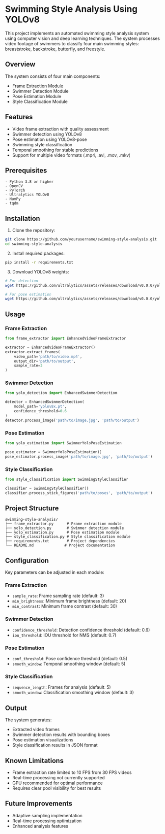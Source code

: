 # Swimming Style Analysis Using YOLOv8

This project implements an automated swimming style analysis system using computer vision and deep learning techniques. The system processes video footage of swimmers to classify four main swimming styles: breaststroke, backstroke, butterfly, and freestyle.

## Overview

The system consists of four main components:
- Frame Extraction Module
- Swimmer Detection Module
- Pose Estimation Module
- Style Classification Module

## Features

- Video frame extraction with quality assessment
- Swimmer detection using YOLOv8
- Pose estimation using YOLOv8-pose
- Swimming style classification
- Temporal smoothing for stable predictions
- Support for multiple video formats (.mp4, .avi, .mov, .mkv)

## Prerequisites

```
- Python 3.8 or higher
- OpenCV
- PyTorch
- Ultralytics YOLOv8
- NumPy
- tqdm
```

## Installation

1. Clone the repository:
```bash
git clone https://github.com/yourusername/swimming-style-analysis.git
cd swimming-style-analysis
```

2. Install required packages:
```bash
pip install -r requirements.txt
```

3. Download YOLOv8 weights:
```bash
# For detection
wget https://github.com/ultralytics/assets/releases/download/v0.0.0/yolov8x.pt

# For pose estimation
wget https://github.com/ultralytics/assets/releases/download/v0.0.0/yolov8x-pose.pt
```

## Usage

### Frame Extraction

```python
from frame_extractor import EnhancedVideoFrameExtractor

extractor = EnhancedVideoFrameExtractor()
extractor.extract_frames(
    video_path='path/to/video.mp4',
    output_dir='path/to/output',
    sample_rate=3
)
```

### Swimmer Detection

```python
from yolo_detection import EnhancedSwimmerDetection

detector = EnhancedSwimmerDetection(
    model_path='yolov8x.pt',
    confidence_threshold=0.6
)
detector.process_image('path/to/image.jpg', 'path/to/output')
```

### Pose Estimation

```python
from yolo_estimation import SwimmerYoloPoseEstimation

pose_estimator = SwimmerYoloPoseEstimation()
pose_estimator.process_image('path/to/image.jpg', 'path/to/output')
```

### Style Classification

```python
from style_classification import SwimmingStyleClassifier

classifier = SwimmingStyleClassifier()
classifier.process_stick_figures('path/to/poses', 'path/to/output')
```

## Project Structure

```
swimming-style-analysis/
├── frame_extractor.py      # Frame extraction module
├── yolo_detection.py       # Swimmer detection module
├── yolo_estimation.py      # Pose estimation module
├── style_classification.py # Style classification module
├── requirements.txt        # Project dependencies
└── README.md              # Project documentation
```

## Configuration

Key parameters can be adjusted in each module:

### Frame Extraction
- `sample_rate`: Frame sampling rate (default: 3)
- `min_brightness`: Minimum frame brightness (default: 20)
- `min_contrast`: Minimum frame contrast (default: 30)

### Swimmer Detection
- `confidence_threshold`: Detection confidence threshold (default: 0.6)
- `iou_threshold`: IOU threshold for NMS (default: 0.7)

### Pose Estimation
- `conf_threshold`: Pose confidence threshold (default: 0.5)
- `smooth_window`: Temporal smoothing window (default: 5)

### Style Classification
- `sequence_length`: Frames for analysis (default: 5)
- `smooth_window`: Classification smoothing window (default: 3)

## Output

The system generates:
- Extracted video frames
- Swimmer detection results with bounding boxes
- Pose estimation visualizations
- Style classification results in JSON format

## Known Limitations

- Frame extraction rate limited to 10 FPS from 30 FPS videos
- Real-time processing not currently supported
- GPU recommended for optimal performance
- Requires clear pool visibility for best results

## Future Improvements

- Adaptive sampling implementation
- Real-time processing optimization
- Enhanced analysis features
